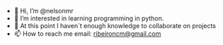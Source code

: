 - 👋 Hi, I’m @nelsonmr
- 👀 I’m interested in learning programming in python.  
- 🌱 At this point I haven´t enough knowledge to collaborate on projects
- 📫 How to reach me email: ribeironcm@gmail.com



